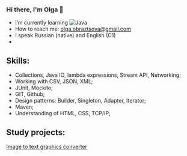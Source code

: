### Hi there, I'm Olga 👋

- I’m currently learning ![Java](https://img.shields.io/badge/java-%23ED8B00.svg?style=for-the-badge&logo=java&logoColor=white)
- How to reach me: olga.obraztsova@gmail.com
- I speak Russian (native) and English (C1)
- 

## Skills:
- Collections, Java IO, lambda expressions, Stream API, Networking;
- Working with CSV, JSON, XML;
- JUnit, Mockito;
- GIT, Github;
- Design patterns: Builder, Singleton, Adapter, Iterator;
- Maven;
- Understanding of HTML, CSS, TCP/IP;

## Study projects:
[Image to text graphics converter](https://github.com/olgaobraztsova/text-graphics)


<!--
**olgaobraztsova/olgaobraztsova** is a ✨ _special_ ✨ repository because its `README.md` (this file) appears on your GitHub profile.

Here are some ideas to get you started:

- 🔭 I’m currently working on ...
- 🌱 I’m currently learning ...
- 👯 I’m looking to collaborate on ...
- 🤔 I’m looking for help with ...
- 💬 Ask me about ...
- 📫 How to reach me: ...
- 😄 Pronouns: ...
- ⚡ Fun fact: ...
-->
